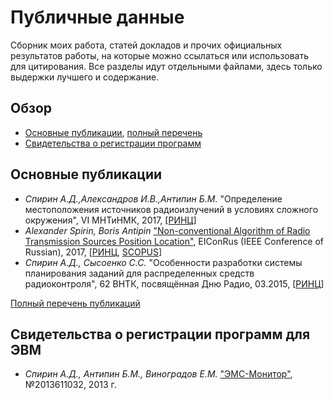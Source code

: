 # Публичные данные

Сборник моих работа, статей докладов и прочих официальных результатов работы, на которые можно ссылаться или использовать для цитирования.
Все разделы идут отдельными файлами, здесь только выдержки лучшего и содержание.

## Обзор

 * [Основные публикации](#основные-публикации), [полный перечень](publications.md)
 * [Свидетельства о регистрации программ](#свидетельства-о-регистрации-программ-для-ЭВМ)
 
## Основные публикации

 * *Спирин А.Д.,Александров И.В.,Антипин Б.М.* "Определение местоположения источников радиоизлучений в условиях сложного окружения", VI МНТиНМК, 2017, [[РИНЦ](https://elibrary.ru/item.asp?id=29890049)]
 * *Alexander Spirin, Boris Antipin* ["Non-conventional Algorithm of Radio Transmission Sources Position Location"](http://ieeexplore.ieee.org/document/7910617),
   EIConRus (IEEE Conference of Russian), 2017, [[РИНЦ](https://elibrary.ru/item.asp?id=29086660), [SCOPUS](https://www.scopus.com/results/authorNamesList.uri?s=AUTHLASTNAME%28EQUALS%28Spirin%29%29+AND+AUTHFIRST%28Alexander+D.%29&st1=Spirin&st2=Alexander+D.&showDocument=true&exactAuthorSearch=true&showFullList=true)]
 * *Спирин А.Д., Сысоенко С.С.* "Особенности разработки системы планирования заданий для распределенных средств радиоконтроля", 62 ВНТК, посвящённая Дню Радио, 03.2015, [[РИНЦ](https://elibrary.ru/item.asp?id=26640740)]

[Полный перечень публикаций](publications.md)

## Свидетельства о регистрации программ для ЭВМ

 * *Спирин А.Д., Антипин Б.М., Виноградов Е.М.* ["ЭМС-Монитор"](https://drive.google.com/file/d/0Bz2f_aS77S8VengzeHZjN1podVk), №2013611032, 2013 г.
